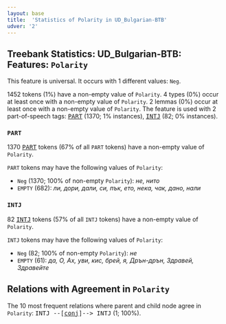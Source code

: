 ```yaml
---
layout: base
title:  'Statistics of Polarity in UD_Bulgarian-BTB'
udver: '2'
---
```


## Treebank Statistics: UD_Bulgarian-BTB: Features: `Polarity`

This feature is universal.
It occurs with 1 different values: `Neg`.

1452 tokens (1%) have a non-empty value of `Polarity`.
4 types (0%) occur at least once with a non-empty value of `Polarity`.
2 lemmas (0%) occur at least once with a non-empty value of `Polarity`.
The feature is used with 2 part-of-speech tags: <tt><a href="bg_btb-pos-PART.html">PART</a></tt> (1370; 1% instances), <tt><a href="bg_btb-pos-INTJ.html">INTJ</a></tt> (82; 0% instances).

### `PART`

1370 <tt><a href="bg_btb-pos-PART.html">PART</a></tt> tokens (67% of all `PART` tokens) have a non-empty value of `Polarity`.

`PART` tokens may have the following values of `Polarity`:

* `Neg` (1370; 100% of non-empty `Polarity`): <em>не, нито</em>
* `EMPTY` (682): <em>ли, дори, дали, си, пък, ето, нека, чак, дано, нали</em>

### `INTJ`

82 <tt><a href="bg_btb-pos-INTJ.html">INTJ</a></tt> tokens (57% of all `INTJ` tokens) have a non-empty value of `Polarity`.

`INTJ` tokens may have the following values of `Polarity`:

* `Neg` (82; 100% of non-empty `Polarity`): <em>не</em>
* `EMPTY` (61): <em>да, О, Ах, уви, кис, брей, я, Дрън-дрън, Здравей, Здравейте</em>

## Relations with Agreement in `Polarity`

The 10 most frequent relations where parent and child node agree in `Polarity`:
<tt>INTJ --[<tt><a href="bg_btb-dep-conj.html">conj</a></tt>]--> INTJ</tt> (1; 100%).

